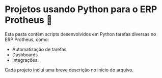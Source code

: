 # Projetos usando Python para o ERP Protheus 🚀

Esta pasta contém scripts desenvolvidos em Python tarefas diversas no ERP Protheus, como:

- Automatização de tarefas
- Dashboards
- Integrações.

Cada projeto inclui uma breve descrição no início do arquivo.
